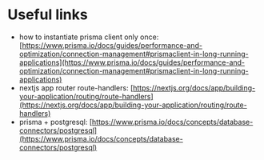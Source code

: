 # Useful links

- how to instantiate prisma client only once: [https://www.prisma.io/docs/guides/performance-and-optimization/connection-management#prismaclient-in-long-running-applications](https://www.prisma.io/docs/guides/performance-and-optimization/connection-management#prismaclient-in-long-running-applications)
- nextjs app router route-handlers: [https://nextjs.org/docs/app/building-your-application/routing/route-handlers](https://nextjs.org/docs/app/building-your-application/routing/route-handlers)
- prisma + postgresql: [https://www.prisma.io/docs/concepts/database-connectors/postgresql](https://www.prisma.io/docs/concepts/database-connectors/postgresql)
